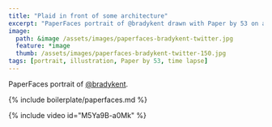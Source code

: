 ```yaml
---
title: "Plaid in front of some architecture"
excerpt: "PaperFaces portrait of @bradykent drawn with Paper by 53 on an iPad."
image: 
  path: &image /assets/images/paperfaces-bradykent-twitter.jpg 
  feature: *image
  thumb: /assets/images/paperfaces-bradykent-twitter-150.jpg
tags: [portrait, illustration, Paper by 53, time lapse]
---
```


PaperFaces portrait of [@bradykent](http://twitter.com/bradykent).

{% include boilerplate/paperfaces.md %}

{% include video id="M5Ya9B-a0Mk" %}
